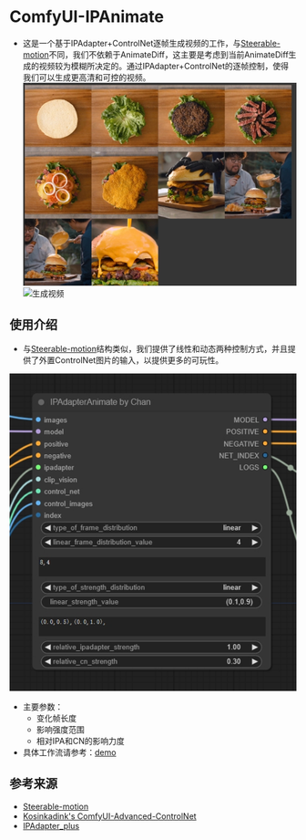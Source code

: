 # ComfyUI-IPAnimate
- 这是一个基于IPAdapter+ControlNet逐帧生成视频的工作，与[Steerable-motion](https://github.com/banodoco/Steerable-Motion)不同，我们不依赖于AnimateDiff，这主要是考虑到当前AnimateDiff生成的视频较为模糊所决定的。通过IPAdapter+ControlNet的逐帧控制，使得我们可以生成更高清和可控的视频。
![输入图片](./demo/input.png)
![生成视频](./demo/output.gif)

## 使用介绍
- 与[Steerable-motion](https://github.com/banodoco/Steerable-Motion)结构类似，我们提供了线性和动态两种控制方式，并且提供了外置ControlNet图片的输入，以提供更多的可玩性。

![模型](./demo/model.png)
- 主要参数：
    - 变化帧长度
    - 影响强度范围
    - 相对IPA和CN的影响力度
- 具体工作流请参考：[demo](./demo/IPAnimate-demo.json)

## 参考来源
- [Steerable-motion](https://github.com/banodoco/Steerable-Motion)
- [Kosinkadink's ComfyUI-Advanced-ControlNet](https://github.com/Kosinkadink/ComfyUI-Advanced-ControlNet)
- [IPAdapter_plus](https://github.com/cubiq/ComfyUI_IPAdapter_plus)
